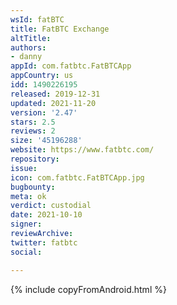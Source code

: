 ```yaml
---
wsId: fatBTC
title: FatBTC Exchange
altTitle: 
authors:
- danny
appId: com.fatbtc.FatBTCApp
appCountry: us
idd: 1490226195
released: 2019-12-31
updated: 2021-11-20
version: '2.47'
stars: 2.5
reviews: 2
size: '45196288'
website: https://www.fatbtc.com/
repository: 
issue: 
icon: com.fatbtc.FatBTCApp.jpg
bugbounty: 
meta: ok
verdict: custodial
date: 2021-10-10
signer: 
reviewArchive: 
twitter: fatbtc
social: 

---
```


{% include copyFromAndroid.html %}
